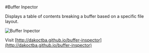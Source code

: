 #Buffer Inpector

Displays a table of contents breaking a buffer based on a specific file layout.

![Buffer Inpector](https://raw.githubusercontent.com/dakoctba/buffer-inspector/gh-pages/img/inspector.png)

Visit [http://dakoctba.github.io/buffer-inspector](http://dakoctba.github.io/buffer-inspector)
